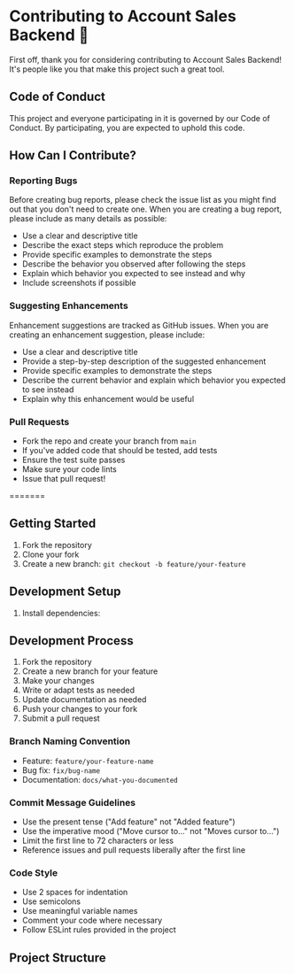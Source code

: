 # Contributing to Account Sales Backend 🤝

First off, thank you for considering contributing to Account Sales Backend! It's people like you that make this project such a great tool.

## Code of Conduct

This project and everyone participating in it is governed by our Code of Conduct. By participating, you are expected to uphold this code.

## How Can I Contribute?

### Reporting Bugs

Before creating bug reports, please check the issue list as you might find out that you don't need to create one. When you are creating a bug report, please include as many details as possible:

* Use a clear and descriptive title
* Describe the exact steps which reproduce the problem
* Provide specific examples to demonstrate the steps
* Describe the behavior you observed after following the steps
* Explain which behavior you expected to see instead and why
* Include screenshots if possible

### Suggesting Enhancements

Enhancement suggestions are tracked as GitHub issues. When you are creating an enhancement suggestion, please include:

* Use a clear and descriptive title
* Provide a step-by-step description of the suggested enhancement
* Provide specific examples to demonstrate the steps
* Describe the current behavior and explain which behavior you expected to see instead
* Explain why this enhancement would be useful

### Pull Requests

* Fork the repo and create your branch from `main`
* If you've added code that should be tested, add tests
* Ensure the test suite passes
* Make sure your code lints
* Issue that pull request!

=======
## Getting Started

1. Fork the repository
2. Clone your fork
3. Create a new branch: `git checkout -b feature/your-feature`

## Development Setup

1. Install dependencies:
## Development Process

1. Fork the repository
2. Create a new branch for your feature
3. Make your changes
4. Write or adapt tests as needed
5. Update documentation as needed
6. Push your changes to your fork
7. Submit a pull request

### Branch Naming Convention

* Feature: `feature/your-feature-name`
* Bug fix: `fix/bug-name`
* Documentation: `docs/what-you-documented`

### Commit Message Guidelines

* Use the present tense ("Add feature" not "Added feature")
* Use the imperative mood ("Move cursor to..." not "Moves cursor to...")
* Limit the first line to 72 characters or less
* Reference issues and pull requests liberally after the first line

### Code Style

* Use 2 spaces for indentation
* Use semicolons
* Use meaningful variable names
* Comment your code where necessary
* Follow ESLint rules provided in the project

## Project Structure
